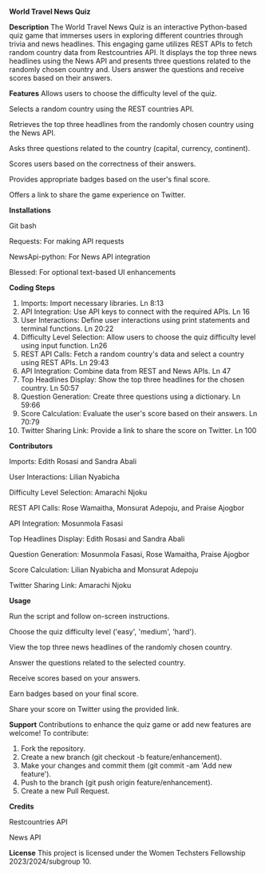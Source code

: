 **World Travel News Quiz**

**Description**
The World Travel News Quiz is an interactive Python-based quiz game that immerses users in exploring different countries through trivia and news headlines. This engaging game utilizes REST APIs to fetch random country data from Restcountries API. It displays the top three news headlines using the News API and  presents three questions related to the randomly chosen country and. Users answer the questions and receive scores based on their answers.

**Features**
Allows users to choose the difficulty level of the quiz.

Selects a random country using the REST countries API.

Retrieves the top three headlines from the randomly chosen country using the News API. 

Asks three questions related to the country (capital, currency, continent).

Scores users based on the correctness of their answers.

Provides appropriate badges based on the user's final score.

Offers a link to share the game experience on Twitter.

**Installations**

Git bash

Requests: For making API requests

NewsApi-python: For News API integration

Blessed: For optional text-based UI enhancements

**Coding Steps**
1.	Imports: Import necessary libraries. Ln 8:13
2.	API Integration: Use API keys to connect with the required APIs.   Ln 16
3.	User Interactions: Define user interactions using print statements and terminal functions.  Ln 20:22
4.	Difficulty Level Selection: Allow users to choose the quiz difficulty level using input function. Ln26
5.	REST API Calls: Fetch a random country's data and select a country using REST APIs.   Ln 29:43
6.	API Integration: Combine data from REST and News APIs.   Ln 47
7.	Top Headlines Display: Show the top three headlines for the chosen country.   Ln 50:57
8.	Question Generation: Create three questions using a dictionary. Ln 59:66
9.	Score Calculation: Evaluate the user's score based on their answers. Ln 70:79
10.	Twitter Sharing Link: Provide a link to share the score on Twitter. Ln 100

**Contributors**

Imports: Edith Rosasi and Sandra Abali

User Interactions: Lilian Nyabicha

 Difficulty Level Selection: Amarachi Njoku

REST API Calls: Rose Wamaitha, Monsurat Adepoju, and Praise Ajogbor

API Integration: Mosunmola Fasasi

Top Headlines Display: Edith Rosasi and Sandra Abali

 Question Generation: Mosunmola Fasasi, Rose Wamaitha, Praise Ajogbor

Score Calculation: Lilian Nyabicha and Monsurat Adepoju

Twitter Sharing Link: Amarachi Njoku

**Usage**

Run the script and follow on-screen instructions.

Choose the quiz difficulty level ('easy', 'medium', 'hard').

View the top three news headlines of the randomly chosen country.

Answer the questions related to the selected country.

Receive scores based on your answers.

Earn badges based on your final score.

Share your score on Twitter using the provided link.

**Support**
Contributions to enhance the quiz game or add new features are welcome! To contribute:
1.	Fork the repository.
2.	Create a new branch (git checkout -b feature/enhancement).
3.	Make your changes and commit them (git commit -am 'Add new feature').
4.	Push to the branch (git push origin feature/enhancement).
5.	Create a new Pull Request.

**Credits**

Restcountries API

News API

**License**
This project is licensed under the Women Techsters Fellowship 2023/2024/subgroup 10.
